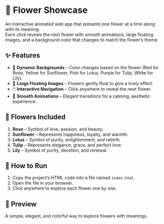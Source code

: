 # 🌸 Flower Showcase

An interactive animated web app that presents one flower at a time along with its meaning.  
Each click reveals the next flower with smooth animations, large floating images, and a background color that changes to match the flower’s theme.  

## ✨ Features
- 🎨 **Dynamic Backgrounds** – Color changes based on the flower (Red for Rose, Yellow for Sunflower, Pink for Lotus, Purple for Tulip, White for Lily).  
- 🌺 **Large Floating Images** – Flowers gently float to give a lively effect.  
- 🖱️ **Interactive Navigation** – Click anywhere to reveal the next flower.  
- 💫 **Smooth Animations** – Elegant transitions for a calming, aesthetic experience.  

## 🌼 Flowers Included
1. **Rose** – Symbol of love, passion, and beauty.  
2. **Sunflower** – Represents happiness, loyalty, and warmth.  
3. **Lotus** – Symbol of purity, enlightenment, and rebirth.  
4. **Tulip** – Represents elegance, grace, and perfect love.  
5. **Lily** – Symbol of purity, devotion, and renewal.  

## 🚀 How to Run
1. Copy the project’s HTML code into a file named `index.html`.  
2. Open the file in your browser.  
3. Click anywhere to explore each flower one by one.  

## 📸 Preview
A simple, elegant, and colorful way to explore flowers with meanings.  
